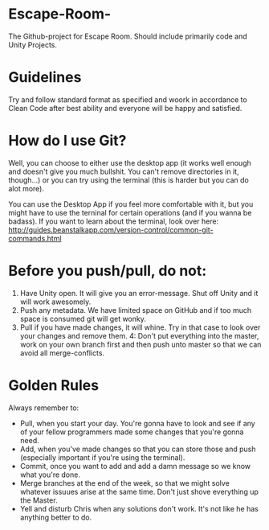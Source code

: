 # Escape-Room-
The Github-project for Escape Room. Should include primarily code and Unity Projects.

# Guidelines
Try and follow standard format as specified and woork in accordance to Clean Code after best ability and everyone will be happy and satisfied.

# How do I use Git? 
Well, you can choose to either use the desktop app (it works well enough and doesn't give you much bullshit. You can't remove directories in it, though...) or you can try using the terminal (this is harder but you can do alot more).

You can use the Desktop App if you feel more comfortable with it, but you might have to use the terninal for certain operations (and if you wanna be badass). If you want to learn about the terminal, look over here: http://guides.beanstalkapp.com/version-control/common-git-commands.html


# Before you push/pull, do not: 
1. Have Unity open. It will give you an error-message. Shut off Unity and it will work awesomely.
2. Push any metadata. We have limited space on GitHub and if too much space is consumed git will get wonky.
3. Pull if you have made changes, it will whine. Try in that case to look over your changes and remove them.
4: Don't put everything into the master, work on your own branch first and then push unto master so that we can avoid all merge-conflicts.

# Golden Rules
Always remember to: 

- Pull, when you start your day. You're gonna have to look and see if any of your fellow programmers made some changes that you're gonna need.
- Add, when you've made changes so that you can store those and push (especially important if you're using the terminal).
- Commit, once you want to add and add a damn message so we know what you're done.
- Merge branches at the end of the week, so that we might solve whatever issuues arise at the same time. Don't just shove everything up the Master.
- Yell and disturb Chris when any solutions don't work. It's not like he has anything better to do.


